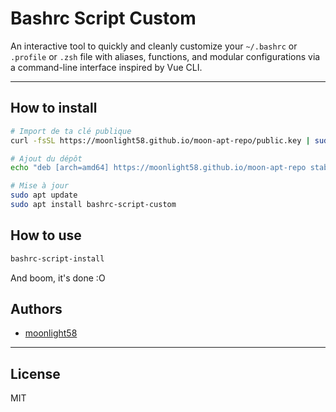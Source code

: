 # Bashrc Script Custom

An interactive tool to quickly and cleanly customize your `~/.bashrc` or `.profile` or `.zsh` file with aliases, functions, and modular configurations via a command-line interface inspired by Vue CLI.

---

## How to install
```bash
# Import de ta clé publique
curl -fsSL https://moonlight58.github.io/moon-apt-repo/public.key | sudo gpg --dearmor -o /etc/apt/trusted.gpg.d/moon-apt-repo.gpg

# Ajout du dépôt
echo "deb [arch=amd64] https://moonlight58.github.io/moon-apt-repo stable main" | sudo tee /etc/apt/sources.list.d/moon-apt-repo.list

# Mise à jour
sudo apt update
sudo apt install bashrc-script-custom
```

## How to use
```bash
bashrc-script-install
```
And boom, it's done :O

## Authors

- [moonlight58](https://github.com/moonlight58)

---

## License

MIT